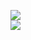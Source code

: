 [![](https://img.shields.io/badge/Made%20With-Github%20Spray-lightgrey.svg?style=for-the-badge&logo=github)](https://github.com/Annihil/github-spray#15071)  
[![](https://i.imgur.com/2DrTn0Z.gif)](https://github.com/Annihil/github-spray)